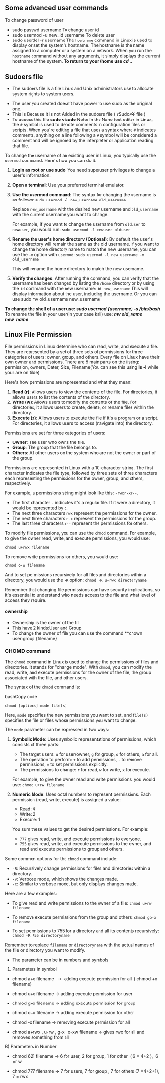 ## Some advanced user commands
To change password of user
+ sudo passwd username
To change user id
+ sudo usermod -u new_id username
To delete user 
+ sudo userdel -r username
The `hostname` command in Linux is used to display or set the system's hostname. The hostname is the name assigned to a computer or a system on a network. When you run the `hostname` command without any arguments, it simply displays the current hostname of the system.
**To return to your /home use *cd ..***
## Sudoers file
+ The sudoers file is a file Linux and Unix administrators use to allocate system rights to system users.
- The user you created doesn’t have power to use sudo as the original one. 
- This is Because it is not Added in the sudoers file ( የSudoዎች file )
- To access this file
    **sudo visudo**
Note: In the Nano text editor in Linux, the `#` symbol is used to denote comments in configuration files or scripts. When you're editing a file that uses a syntax where `#` indicates comments, anything on a line following a `#` symbol will be considered a comment and will be ignored by the interpreter or application reading that file.

To change the username of an existing user in Linux, you typically use the `usermod` command. Here's how you can do it:

1. **Login as root or use sudo**: You need superuser privileges to change a user's information.
    
2. **Open a terminal**: Use your preferred terminal emulator.
    
3. **Use the usermod command**: The syntax for changing the username is as follows:
    `sudo usermod -l new_username old_username`
    
    Replace `new_username` with the desired new username and `old_username` with the current username you want to change.
    
    For example, if you want to change the username from `olduser` to `newuser`, you would run:
    `sudo usermod -l newuser olduser`
    
4. **Rename the user's home directory (Optional)**: By default, the user's home directory will remain the same as the old username. If you want to change the home directory name to match the new username, you can use the `-m` option with `usermod`:
    `sudo usermod -l new_username -m old_username`
    
    This will rename the home directory to match the new username.
    
5. **Verify the changes**: After running the command, you can verify that the username has been changed by listing the `/home` directory or by using the `id` command with the new username:
    `id new_username`
    This will display information about the user, including the username.
    Or you can use sudo mv old_username new_username

**To change the shell of a user use: *sudo usermod {username} -s /bin/bash***
To rename the file in your user(in your case kali) use: ***mv old_name new_name***

## Linux File Permission
File permissions in Linux determine who can read, write, and execute a file. They are represented by a set of three sets of permissions for three categories of users: owner, group, and others. Every file on Linux have their own owner and permissions.
There are 5 main parts on the listing: permission, owners, Dater, Size, Filename(You can see this using **ls -l** while your are on tilde)

Here's how permissions are represented and what they mean:

1. **Read (r)**: Allows users to view the contents of the file. For directories, it allows users to list the contents of the directory.
2. **Write (w)**: Allows users to modify the contents of the file. For directories, it allows users to create, delete, or rename files within the directory.
3. **Execute (x)**: Allows users to execute the file if it's a program or a script. For directories, it allows users to access (navigate into) the directory.

Permissions are set for three categories of users:

- **Owner**: The user who owns the file.
- **Group**: The group that the file belongs to.
- **Others**: All other users on the system who are not the owner or part of the group.

Permissions are represented in Linux with a 10-character string. The first character indicates the file type, followed by three sets of three characters each representing the permissions for the owner, group, and others, respectively.

For example, a permissions string might look like this: `-rwxr-xr--`.

- The first character `-` indicates it's a regular file. If it were a directory, it would be represented by `d`.
- The next three characters `rwx` represent the permissions for the owner.
- The next three characters `r-x` represent the permissions for the group.
- The last three characters `r--` represent the permissions for others.

To modify file permissions, you can use the `chmod` command. For example, to give the owner read, write, and execute permissions, you would use:

`chmod u+rwx filename`

To remove write permissions for others, you would use:

`chmod o-w filename`

And to set permissions recursively for all files and directories within a directory, you would use the `-R` option:
`chmod -R u+rwx directoryname`

Remember that changing file permissions can have security implications, so it's essential to understand who needs access to the file and what level of access they require.
#### ownership
- Ownership is the owner of the fil
- This have 2 kinds:User and Group
- To change the owner of file you can use the command
    **chown user:group {filename}

### CHOMD command
The `chmod` command in Linux is used to change the permissions of files and directories. It stands for "change mode". With `chmod`, you can modify the read, write, and execute permissions for the owner of the file, the group associated with the file, and other users.

The syntax of the `chmod` command is:

bashCopy code

`chmod [options] mode file(s)`

Here, `mode` specifies the new permissions you want to set, and `file(s)` specifies the file or files whose permissions you want to change.

The `mode` parameter can be expressed in two ways:

1. **Symbolic Mode**: Uses symbolic representations of permissions, which consists of three parts:
    
    - The target users: `u` for user/owner, `g` for group, `o` for others, `a` for all.
    - The operation to perform: `+` to add permissions, `-` to remove permissions, `=` to set permissions explicitly.
    - The permissions to change: `r` for read, `w` for write, `x` for execute.
    
    For example, to give the owner read and write permissions, you would use:
    `chmod u+rw filename`
    
2. **Numeric Mode**: Uses octal numbers to represent permissions. Each permission (read, write, execute) is assigned a value:
    
    - Read: 4
    - Write: 2
    - Execute: 1
    
    You sum these values to get the desired permissions. For example:
    
    - `777` gives read, write, and execute permissions to everyone.
    - `755` gives read, write, and execute permissions to the owner, and read and execute permissions to group and others.

Some common options for the `chmod` command include:

- `-R`: Recursively change permissions for files and directories within a directory.
- `-v`: Verbose mode, which shows the changes made.
- `-c`: Similar to verbose mode, but only displays changes made.

Here are a few examples:

- To give read and write permissions to the owner of a file:
    `chmod u+rw filename`
    
- To remove execute permissions from the group and others:
    `chmod go-x filename`
    
- To set permissions to 755 for a directory and all its contents recursively:
    `chmod -R 755 directoryname`
    

Remember to replace `filename` or `directoryname` with the actual names of the file or directory you want to modify.

- The parameter can be in numbers and symbols
    

1. Parameters in symbol
    

- chmod a+x filename   ->  adding execute permission for all  ( chmod +x filename)
    
- chmod u+x filename -> adding execute permission for user
    
- chmod g+x filename -> adding execute permission for group
    
- chmod o+x filename -> adding execute permission for other
    
- chmod -x filename -> removing execute permission for all
    
- chmod a+rwx , u-rw , g-x , o-xw filename -> gives rwx for all and removes something from all
    

B) Parameters in Number

- chmod 621 filename -> 6 for user, 2 for group, 1 for other  ( 6 = 4+2 ),  6 =r w
    
- chmod 777 filename -> 7 for users, 7 for group , 7 for others (7 =4+2+1),  7 = rwx
    
